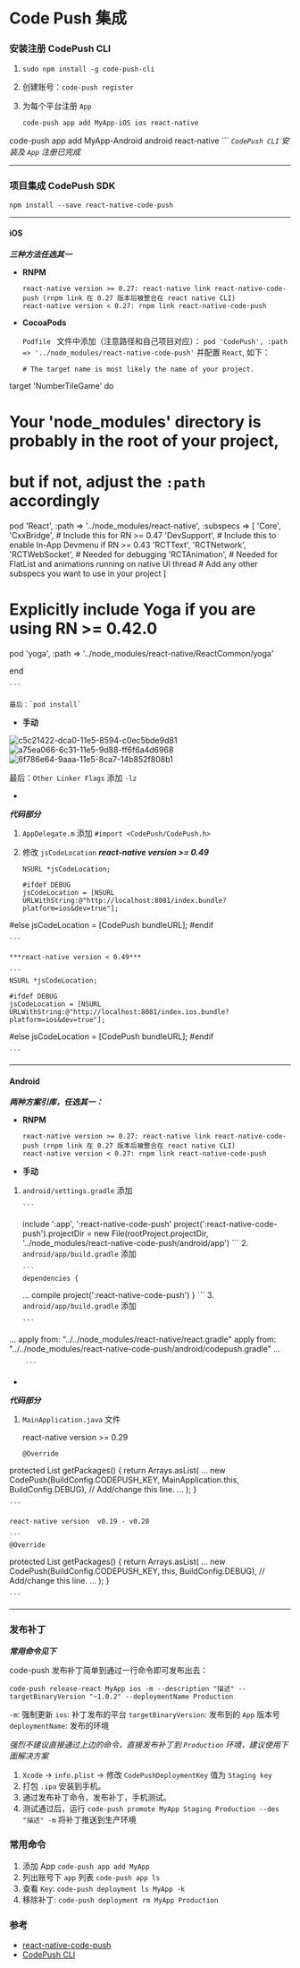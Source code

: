 # Code Push 集成

### 安装注册 CodePush CLI
1. `sudo npm install -g code-push-cli`
2. 创建账号：`code-push register`
3. 为每个平台注册 `App`
    
    ```
    code-push app add MyApp-iOS ios react-native
code-push app add MyApp-Android android react-native
    ```
_`CodePush CLI` 安装及 `App` 注册已完成_

---

### 项目集成 CodePush SDK
`npm install --save react-native-code-push`

---

#### iOS
***三种方法任选其一***

- **RNPM**

    ```
    react-native version >= 0.27: react-native link react-native-code-push (rnpm link 在 0.27 版本后被整合在 react native CLI)
    react-native version < 0.27: rnpm link react-native-code-push
    ```
    
- **CocoaPods**
    
    `Podfile ` 文件中添加（注意路径和自己项目对应）：
    `pod 'CodePush', :path => '../node_modules/react-native-code-push'`
并配置 `React`, 如下：

    ```
    # The target name is most likely the name of your project.
target 'NumberTileGame' do

  # Your 'node_modules' directory is probably in the root of your project,
  # but if not, adjust the `:path` accordingly
  pod 'React', :path => '../node_modules/react-native', :subspecs => [
    'Core',
    'CxxBridge', # Include this for RN >= 0.47
    'DevSupport', # Include this to enable In-App Devmenu if RN >= 0.43
    'RCTText',
    'RCTNetwork',
    'RCTWebSocket', # Needed for debugging
    'RCTAnimation', # Needed for FlatList and animations running on native UI thread
    # Add any other subspecs you want to use in your project
  ]
  # Explicitly include Yoga if you are using RN >= 0.42.0
  pod 'yoga', :path => '../node_modules/react-native/ReactCommon/yoga'
  
  end
    
    ```

    最后：`pod install`
    
    
- **手动**

![c5c21422-dca0-11e5-8594-c0ec5bde9d81](media/15274084552746/c5c21422-dca0-11e5-8594-c0ec5bde9d81.png)![a75ea066-6c31-11e5-9d88-ff6f6a4d6968](media/15274084552746/a75ea066-6c31-11e5-9d88-ff6f6a4d6968.png)![6f786e64-9aaa-11e5-8ca7-14b852f808b1](media/15274084552746/6f786e64-9aaa-11e5-8ca7-14b852f808b1.png)

最后：`Other Linker Flags` 添加 `-lz`


-

***代码部分***

1. `AppDelegate.m` 添加 `#import <CodePush/CodePush.h>`
2. 修改 `jsCodeLocation`
    ***react-native version >= 0.49***
    
    ```
    NSURL *jsCodeLocation;

    #ifdef DEBUG
    jsCodeLocation = [NSURL URLWithString:@"http://localhost:8081/index.bundle?platform=ios&dev=true"];
#else
    jsCodeLocation = [CodePush bundleURL];
#endif
    
    ```
    
    ***react-native version < 0.49***
    
    ```
    NSURL *jsCodeLocation;

    #ifdef DEBUG
    jsCodeLocation = [NSURL URLWithString:@"http://localhost:8081/index.ios.bundle?platform=ios&dev=true"];
#else
    jsCodeLocation = [CodePush bundleURL];
#endif
    
    ```


---

#### Android
***两种方案引库，任选其一：***

- **RNPM**

    ```
    react-native version >= 0.27: react-native link react-native-code-push (rnpm link 在 0.27 版本后被整合在 react native CLI)
    react-native version < 0.27: rnpm link react-native-code-push
    ```
    
- **手动**
 1. `android/settings.gradle` 添加 
    
        ```
    include ':app', ':react-native-code-push'
project(':react-native-code-push').projectDir = new File(rootProject.projectDir, '../node_modules/react-native-code-push/android/app')
        ```
    2. `android/app/build.gradle` 添加
    
        ```
        dependencies {
    ...
    compile project(':react-native-code-push')
}
        ```
    3. `android/app/build.gradle` 添加
    
        ```
...
apply from: "../../node_modules/react-native/react.gradle"
apply from: "../../node_modules/react-native-code-push/android/codepush.gradle"
...
        
        ```
        
-
        
***代码部分***

1. `MainApplication.java` 文件

    react-native version >= 0.29

    ```
    @Override
protected List<ReactPackage> getPackages() {
    return Arrays.<ReactPackage>asList(
        ...
        new CodePush(BuildConfig.CODEPUSH_KEY, MainApplication.this, BuildConfig.DEBUG), // Add/change this line.
        ...
    );
}
    
    ```
    
    react-native version  v0.19 - v0.28
    
    ```
    @Override
protected List<ReactPackage> getPackages() {
    return Arrays.<ReactPackage>asList(
        ...
        new CodePush(BuildConfig.CODEPUSH_KEY, this, BuildConfig.DEBUG), // Add/change this line.
        ...
    );
}
    
    ```

---

### 发布补丁

***常用命令见下***

code-push 发布补丁简单到通过一行命令即可发布出去：

```
code-push release-react MyApp ios -m --description "描述" --targetBinaryVersion "~1.0.2" --deploymentName Production
```

`-m`: 强制更新
`ios`: 补丁发布的平台
`targetBinaryVersion`: 发布到的 `App` 版本号
`deploymentName`: 发布的环境

_强烈不建议直接通过上边的命令，直接发布补丁到 `Production` 环境，建议使用下面解决方案_

1. `Xcode` -> `info.plist` -> 修改 `CodePushDeploymentKey` 值为 `Staging key`
2. 打包 `.ipa` 安装到手机。
3. 通过发布补丁命令，发布补丁，手机测试。
4. 测试通过后，运行 `code-push promote MyApp Staging Production --des "描述" -m` 将补丁推送到生产环境



### 常用命令

1. 添加 App `code-push app add MyApp`
2. 列出账号下 `app` 列表 `code-push app ls`
3. 查看 `Key`: `code-push deployment ls MyApp -k`
4. 移除补丁: `code-push deployment rm MyApp Production`

### 参考
* [react-native-code-push](https://github.com/Microsoft/react-native-code-push)
* [CodePush CLI](http://microsoft.github.io/code-push/docs/getting-started.html)

